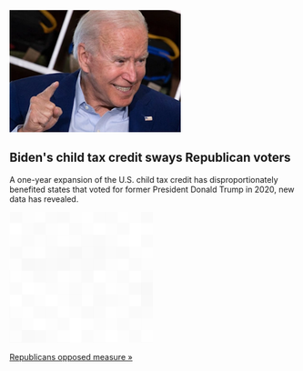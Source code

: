 
![Biden's child tax credit sways Republican voters](./20210915235907.png)
## Biden's child tax credit sways Republican voters

A one-year expansion of the U.S. child tax credit has disproportionately benefited states that voted for former President Donald Trump in 2020, new data has revealed.

![pic](../square_bg.png)

[Republicans opposed measure »](https://www.yahoo.com/finance/news/bidens-child-tax-credit-pays-100620665.html)
